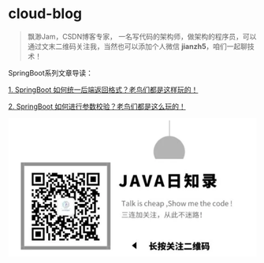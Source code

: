 # cloud-blog

> 飘渺Jam，CSDN博客专家，
> 一名写代码的架构师，做架构的程序员，可以通过文末二维码关注我，当然也可以添加个人微信 **jianzh5**，咱们一起聊技术！

SpringBoot系列文章导读：

[1. SpringBoot 如何统一后端返回格式？老鸟们都是这样玩的！](http://javadaily.cn/articles/2021/07/17/1626533052767.html)

[2. SpringBoot 如何进行参数校验？老鸟们都是这么玩的！](http://javadaily.cn/articles/2021/08/11/1628693066732.html)




![联系方式](img.png)

